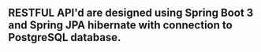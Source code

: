 ## RESTFUL API'd are designed using Spring Boot 3 and Spring JPA hibernate with connection to PostgreSQL database.
